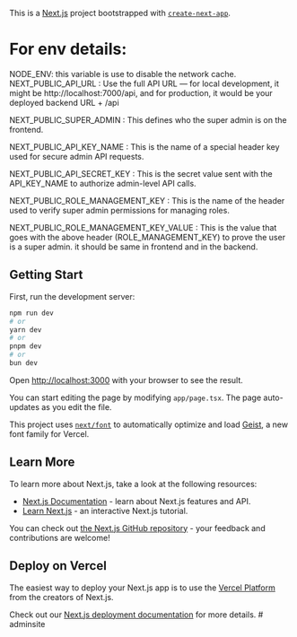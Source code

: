This is a [Next.js](https://nextjs.org) project bootstrapped with [`create-next-app`](https://nextjs.org/docs/app/api-reference/cli/create-next-app).

# For env details:

NODE_ENV: this variable is use to disable the network cache.
NEXT_PUBLIC_API_URL : Use the full API URL — for local development, it might be http://localhost:7000/api, and for production, it would be your deployed backend URL + /api

NEXT_PUBLIC_SUPER_ADMIN : This defines who the super admin is on the frontend.

NEXT_PUBLIC_API_KEY_NAME : This is the name of a special header key used for secure admin API requests.

NEXT_PUBLIC_API_SECRET_KEY : This is the secret value sent with the API_KEY_NAME to authorize admin-level API calls.

NEXT_PUBLIC_ROLE_MANAGEMENT_KEY : This is the name of the header used to verify super admin permissions for managing roles.

NEXT_PUBLIC_ROLE_MANAGEMENT_KEY_VALUE : This is the value that goes with the above header (ROLE_MANAGEMENT_KEY) to prove the user is a super admin. it should be same in frontend and in the backend.

## Getting Start

First, run the development server:

```bash
npm run dev
# or
yarn dev
# or
pnpm dev
# or
bun dev
```

Open [http://localhost:3000](http://localhost:3000) with your browser to see the result.

You can start editing the page by modifying `app/page.tsx`. The page auto-updates as you edit the file.

This project uses [`next/font`](https://nextjs.org/docs/app/building-your-application/optimizing/fonts) to automatically optimize and load [Geist](https://vercel.com/font), a new font family for Vercel.

## Learn More

To learn more about Next.js, take a look at the following resources:

- [Next.js Documentation](https://nextjs.org/docs) - learn about Next.js features and API.
- [Learn Next.js](https://nextjs.org/learn) - an interactive Next.js tutorial.

You can check out [the Next.js GitHub repository](https://github.com/vercel/next.js) - your feedback and contributions are welcome!

## Deploy on Vercel

The easiest way to deploy your Next.js app is to use the [Vercel Platform](https://vercel.com/new?utm_medium=default-template&filter=next.js&utm_source=create-next-app&utm_campaign=create-next-app-readme) from the creators of Next.js.

Check out our [Next.js deployment documentation](https://nextjs.org/docs/app/building-your-application/deploying) for more details.
#   a d m i n s i t e 
 
 